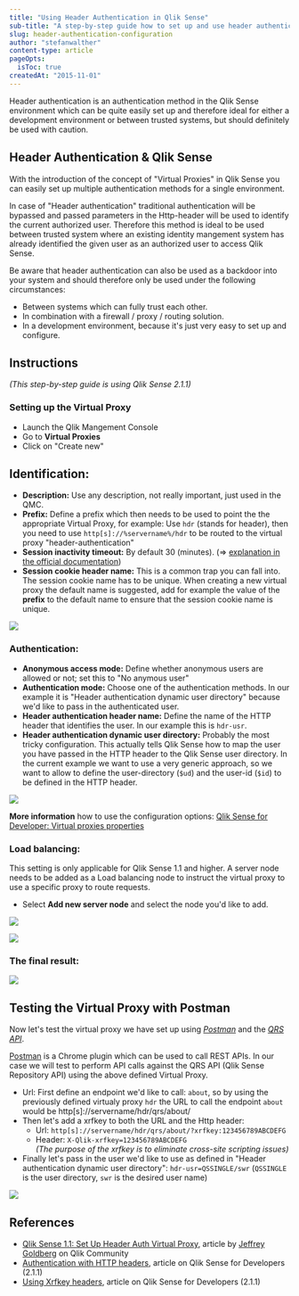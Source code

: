 ```yaml
---
title: "Using Header Authentication in Qlik Sense"
sub-title: "A step-by-step guide how to set up and use header authentication."
slug: header-authentication-configuration
author: "stefanwalther"
content-type: article
pageOpts:
  isToc: true
createdAt: "2015-11-01"
---
```

Header authentication is an authentication method in the Qlik Sense environment which can be quite easily set up and therefore ideal for either a development environment or between trusted systems, but should definitely be used with caution.

<!-- toc -->

## Header Authentication & Qlik Sense
With the introduction of the concept of "Virtual Proxies" in Qlik Sense you can easily set up multiple authentication methods for a single environment.

In case of "Header authentication" traditional authentication will be bypassed and passed parameters in the Http-header will be used to identify the current authorized user. Therefore this method is ideal to be used between trusted system where an existing identity mangement system has already identified the given user as an authorized user to access Qlik Sense.

Be aware that header authentication can also be used as a backdoor into your system and should therefore only be used under the following circumstances:

- Between systems which can fully trust each other.
- In combination with a firewall / proxy / routing solution.
- In a development environment, because it's just very easy to set up and configure.

## Instructions
*(This step-by-step guide is using Qlik Sense 2.1.1)*

### Setting up the Virtual Proxy

* Launch the Qlik Mangement Console
* Go to **Virtual Proxies**
* Click on "Create new"

## Identification:
* **Description:** Use any description, not really important, just used in the QMC.
* **Prefix:** Define a prefix which then needs to be used to point the the appropriate Virtual Proxy, for example: Use `hdr` (stands for header), then you need to use `http[s]://%servername%/hdr` to be routed to the virtual proxy "header-authentication"
* **Session inactivity timeout:** By default 30 (minutes). (=> [explanation in the official documentation](http://help.qlik.com/sense/2.1/en-US/online/Subsystems/ManagementConsole/Content/virtual-proxies-properties.htm))
* **Session cookie header name:** This is a common trap you can fall into. The session cookie name has to be unique. When creating a new virtual proxy the default name is suggested, add for example the value of the **prefix** to the default name to ensure that the session cookie name is unique.

![](images/header-authentication--identification.png)

### Authentication:

* **Anonymous access mode:** Define whether anonymous users are allowed or not; set this to "No anymous user"
* **Authentication mode:** Choose one of the authentication methods. In our example it is "Header authentication dynamic user directory" because we'd like to pass in the authenticated user.
* **Header authentication header name:** Define the name of the HTTP header that identifies the user. In our example this is `hdr-usr`.
* **Header authentication dynamic user directory:** Probably the most tricky configuration. This actually tells Qlik Sense how to map the user you have passed in the HTTP header to the Qlik Sense user directory. In the current example we want to use a very generic approach, so we want to allow to define the user-directory (`$ud`) and the user-id (`$id`) to be defined in the HTTP header.

![](images/header-authentication--authentication.png)

**More information** how to use the configuration options: [Qlik Sense for Developer: Virtual proxies properties](http://help.qlik.com/sense/2.1/en-US/online/Subsystems/ManagementConsole/Content/virtual-proxies-properties.htm)

### Load balancing:
This setting is only applicable for Qlik Sense 1.1 and higher. A server node needs to be added as a Load balancing node to instruct the virtual proxy to use a specific proxy to route requests.

* Select **Add new server node** and select the node you'd like to add.

![](images/header-authentication--load-balancing.png)

![](images/header-authentication--load-balancing2.png)

### The final result:

![](images/header-authentication--final-result.png)


## Testing the Virtual Proxy with Postman
Now let's test the virtual proxy we have set up using *[Postman](https://www.getpostman.com/)* and the *[QRS API](http://help.qlik.com/sense/2.1/en-us/developer/Subsystems/ProxyServiceAPI/Content/ProxyServiceAPI/ProxyServiceAPI-Introduction.htm)*.

[Postman](https://www.getpostman.com/) is a Chrome plugin which can be used to call REST APIs. In our case we will test to perform API calls against the QRS API (Qlik Sense Repository API) using the above defined Virtual Proxy.

* Url: First define an endpoint we'd like to call: `about`, so by using the previously defined virtualy proxy `hdr` the URL to call the endpoint `about` would be http[s]://servername/hdr/qrs/about/
* Then let's add a xrfkey to both the URL and the Http header:
	* Url: `http[s]://servername/hdr/qrs/about/?xrfkey:123456789ABCDEFG`
	* Header: `X-Qlik-xrfkey=123456789ABCDEFG`  
*(The purpose of the xrfkey is to eliminate cross-site scripting issues)*
* Finally let's pass in the user we'd like to use as defined in "Header authentication dynamic user directory": `hdr-usr=QSSINGLE/swr` (`QSSINGLE` is the user directory, `swr` is the desired user name)

![](images/header-authentication--postman-test.png)

## References

* [Qlik Sense 1.1: Set Up Header Auth Virtual Proxy](https://community.qlik.com/docs/DOC-8135), article by [Jeffrey Goldberg](https://community.qlik.com/people/jog) on Qlik Community
* [Authentication with HTTP headers](http://help.qlik.com/sense/2.1/en-us/developer/Subsystems/RepositoryServiceAPI/Content/RepositoryServiceAPI/RepositoryServiceAPI-Connect-API-Authenticate-Reqs-Http-Headers.htm), article on Qlik Sense for Developers (2.1.1)
* [Using Xrfkey headers](https://help.qlik.com/sense/2.1/en-US/developer/Subsystems/RepositoryServiceAPI/Content/RepositoryServiceAPI/RepositoryServiceAPI-Connect-API-Using-Xrfkey-Headers.htm), article on Qlik Sense for Developers (2.1.1)
